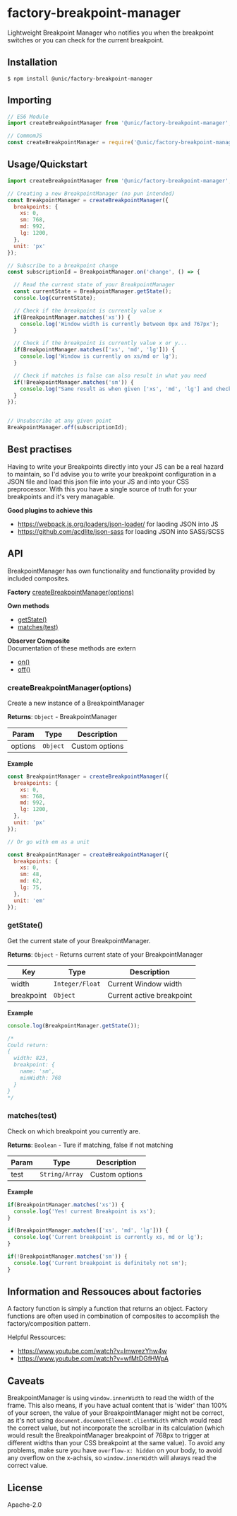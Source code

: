 # factory-breakpoint-manager

Lightweight Breakpoint Manager who notifies you when the breakpoint switches or you can check for the current breakpoint.

## Installation

```shell
$ npm install @unic/factory-breakpoint-manager
```

## Importing

```javascript
// ES6 Module
import createBreakpointManager from '@unic/factory-breakpoint-manager';

// CommomJS
const createBreakpointManager = require('@unic/factory-breakpoint-manager').default;
```

## Usage/Quickstart

```js
import createBreakpointManager from '@unic/factory-breakpoint-manager';

// Creating a new BreakpointManager (no pun intended)
const BreakpointManager = createBreakpointManager({
  breakpoints: {
    xs: 0,
    sm: 768,
    md: 992,
    lg: 1200,
  },
  unit: 'px'
});

// Subscribe to a breakpoint change
const subscriptionId = BreakpointManager.on('change', () => {

  // Read the current state of your BreakpointManager
  const currentState = BreakpointManager.getState();
  console.log(currentState);

  // Check if the breakpoint is currently value x
  if(BreakpointManager.matches('xs')) {
    console.log('Window width is currently between 0px and 767px');
  }

  // Check if the breakpoint is currently value x or y...
  if(BreakpointManager.matches(['xs', 'md', 'lg'])) {
    console.log('Window is currently on xs/md or lg');
  }

  // Check if matches is false can also result in what you need
  if(!BreakpointManager.matches('sm')) {
    console.log("Same result as when given ['xs', 'md', 'lg'] and checkig if it was true");
  }
});


// Unsubscribe at any given point
BreakpointManager.off(subscriptionId);
```

## Best practises

Having to write your Breakpoints directly into your JS can be a real hazard to maintain, so I'd advise you to write your breakpoint configuration in a JSON file and load this json file into your JS and into your CSS preprocessor. With this you have a single source of truth for your breakpoints and it's very managable.

**Good plugins to achieve this**
* https://webpack.js.org/loaders/json-loader/ for laoding JSON into JS
* https://github.com/acdlite/json-sass for loading JSON into SASS/SCSS

## API

BreakpointManager has own functionality and functionality provided by included composites.

**Factory**
[createBreakpointManager(options)](#factory)

**Own methods**
* [getState()](#getstate)
* [matches(test)](#matches)

**Observer Composite**  
Documentation of these methods are extern
* [on()](https://github.com/unic/composite-observer#on)
* [off()](https://github.com/unic/composite-observer#off)

<a name="factory"></a>

### createBreakpointManager(options)

Create a new instance of a BreakpointManager

**Returns**: <code>Object</code> - BreakpointManager

| Param | Type | Description |
| --- | --- | --- |
| options | <code>Object</code> | Custom options |

**Example**
```js
const BreakpointManager = createBreakpointManager({
  breakpoints: {
    xs: 0,
    sm: 768,
    md: 992,
    lg: 1200,
  },
  unit: 'px'
});

// Or go with em as a unit

const BreakpointManager = createBreakpointManager({
  breakpoints: {
    xs: 0,
    sm: 48,
    md: 62,
    lg: 75,
  },
  unit: 'em'
});
```

<a name="getstate"></a>

### getState()

Get the current state of your BreakpointManager.

**Returns**: <code>Object</code> - Returns current state of your BreakpointManager

| Key | Type | Description |
| --- | --- | --- |
| width | <code>Integer/Float</code> | Current Window width |
| breakpoint | <code>Object</code> | Current active breakpoint |

**Example**
```js
console.log(BreakpointManager.getState());

/*
Could return:
{
  width: 823,
  breakpoint: {
    name: 'sm',
    minWidth: 768
  }
}
*/
```

<a name="matches"></a>

### matches(test)

Check on which breakpoint you currently are.

**Returns**: <code>Boolean</code> - Ture if matching, false if not matching

| Param | Type | Description |
| --- | --- | --- |
| test | <code>String/Array</code> | Custom options |

**Example**
```js
if(BreakpointManager.matches('xs')) {
  console.log('Yes! current Breakpoint is xs');
}

if(BreakpointManager.matches(['xs', 'md', 'lg'])) {
  console.log('Current breakpoint is currently xs, md or lg');
}

if(!BreakpointManager.matches('sm')) {
  console.log('Current breakpoint is definitely not sm');
}
```

## Information and Ressouces about factories

A factory function is simply a function that returns an object.
Factory functions are often used in combination of composites to accomplish the factory/composition pattern.

Helpful Ressources:
* https://www.youtube.com/watch?v=ImwrezYhw4w
* https://www.youtube.com/watch?v=wfMtDGfHWpA

## Caveats

BreakpointManager is using `window.innerWidth` to read the width of the frame. This also means, if you have actual content that is 'wider' than 100% of your screen, the value of your BreakpointManager might not be correct, as it's not using `document.documentElement.clientWidth` which would read the correct value, but not incorporate the scrollbar in its calculation (which would result the BreakpointManager breakpoint of 768px to trigger at different widths than your CSS breakpoint at the same value).
To avoid any problems, make sure you have `overflow-x: hidden` on your body, to avoid any overflow on the x-achsis, so `window.innerWidth` will always read the correct value.

## License

Apache-2.0
